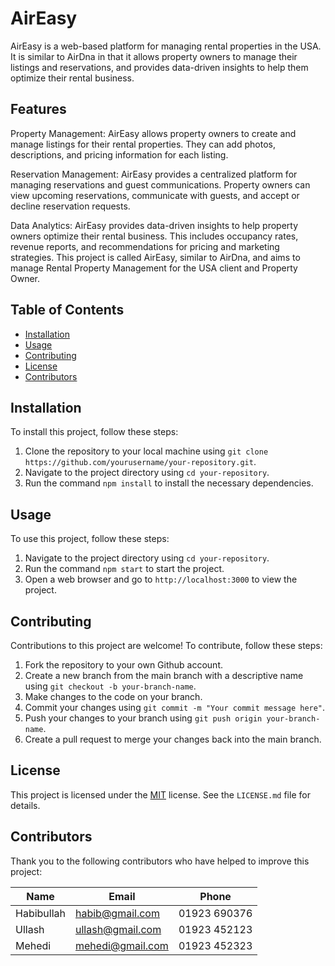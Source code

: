 # AirEasy

AirEasy is a web-based platform for managing rental properties in the USA. It is similar to AirDna in that it allows property owners to manage their listings and 
reservations, and provides data-driven insights to help them optimize their rental business.

## Features
Property Management: AirEasy allows property owners to create and manage listings for their rental properties. They can add photos, descriptions, and pricing information for each listing.

Reservation Management: AirEasy provides a centralized platform for managing reservations and guest communications. Property owners can view upcoming reservations, communicate with guests, and accept or decline reservation requests.

Data Analytics: AirEasy provides data-driven insights to help property owners optimize their rental business. This includes occupancy rates, revenue reports, and recommendations for pricing and marketing strategies.
This project is called AirEasy, similar to AirDna, and aims to manage Rental Property Management for the USA client and Property Owner.

## Table of Contents

- [Installation](#installation)
- [Usage](#usage)
- [Contributing](#contributing)
- [License](#license)
- [Contributors](#contributors)

## Installation

To install this project, follow these steps:

1. Clone the repository to your local machine using `git clone https://github.com/yourusername/your-repository.git`.
2. Navigate to the project directory using `cd your-repository`.
3. Run the command `npm install` to install the necessary dependencies.

## Usage

To use this project, follow these steps:

1. Navigate to the project directory using `cd your-repository`.
2. Run the command `npm start` to start the project.
3. Open a web browser and go to `http://localhost:3000` to view the project.

## Contributing

Contributions to this project are welcome! To contribute, follow these steps:

1. Fork the repository to your own Github account.
2. Create a new branch from the main branch with a descriptive name using `git checkout -b your-branch-name`.
3. Make changes to the code on your branch.
4. Commit your changes using `git commit -m "Your commit message here"`.
5. Push your changes to your branch using `git push origin your-branch-name`.
6. Create a pull request to merge your changes back into the main branch.

## License

This project is licensed under the [MIT](https://opensource.org/licenses/MIT) license. See the `LICENSE.md` file for details.

## Contributors

Thank you to the following contributors who have helped to improve this project:

| Name          | Email           | Phone           |
| ------------- | --------------- | --------------- |
| Habibullah    | habib@gmail.com  | 01923 690376   |
| Ullash        | ullash@gmail.com| 01923 452123    |
| Mehedi        | mehedi@gmail.com| 01923 452323    |
